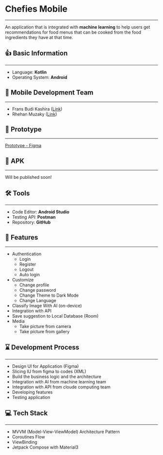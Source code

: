 # Chefies Mobile
---
An application that is integrated with **machine learning** to help users get recommendations for food menus that can be cooked from the food ingredients they have at that time.

## 👍 Basic Information
---
- Language: **Kotlin**
- Operating System: **Android**

## 👥 Mobile Development Team
---
- Frans Budi Kashira ([Link](https://github.com/Frans-Budi))
- Rhehan Muzaky ([Link](https://github.com/rhehan7))

## 🎨 Prototype
---
[Prototype - Figma](https://www.figma.com/design/NNFJNwEGcXdVKdgLMWDids/Chefies?node-id=0-1)

## 📱 APK
---
Will be published soon!

## 🛠️ Tools
---
- Code Editor: **Android Studio**
- Testing API: **Postman**
- Repository: **GitHub**

## 🔑 Features
---
- Authentication
  - Login
  - Register
  - Logout
  - Auto login
- Customize
  - Change profile
  - Change password
  - Change Theme to Dark Mode
  - Change Language
- Classify Image With AI (on-device)
- Integration with API
- Save suggestion to Local Database (Room)
- Media
  - Take picture from camera
  - Take picture from gallery

## ⌛️ Development Process
---
- Design UI for Application (Figma)
- Slicing IU from figma to codes (XML)
- Build the business logic and the architecture 
- Integration with AI from machine learning team
- Integration with API from cloude computing team 
- Developing features 
- Testing application

## 💻 Tech Stack
---
- MVVM (Model-View-ViewModel) Architecture Pattern
- Coroutines Flow
- ViewBinding
- Jetpack Compose with Material3
